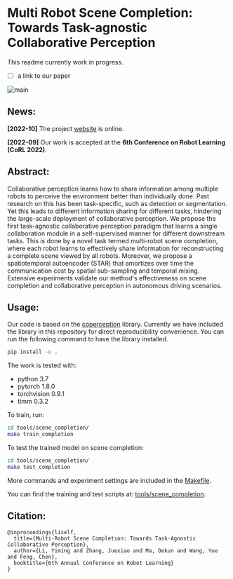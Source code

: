 # Multi Robot Scene Completion: Towards Task-agnostic Collaborative Perception

This readme currently work in progress.

* [ ] a link to our paper

![main](https://github.com/coperception/star/raw/gh-pages/static/images/main.jpg)

## News:

**[2022-10]** The project [website](https://coperception.github.io/star/) is online.

**[2022-09]** Our work is accepted at the **6th Conference on Robot Learning (CoRL 2022)**.

## Abstract:

Collaborative perception learns how to share information among multiple robots to perceive the environment better than individually done. Past research on this has been task-specific, such as detection or segmentation. Yet this leads to different information sharing for different tasks, hindering the large-scale deployment of collaborative perception. We propose the first task-agnostic collaborative perception paradigm that learns a single collaboration module in a self-supervised manner for different downstream tasks. This is done by a novel task termed multi-robot scene completion, where each robot learns to effectively share information for reconstructing a complete scene viewed by all robots. Moreover, we propose a spatiotemporal autoencoder (STAR) that amortizes over time the communication cost by spatial sub-sampling and temporal mixing. Extensive experiments validate our method's effectiveness on scene completion and collaborative perception in autonomous driving scenarios.

## Usage:

Our code is based on the [coperception](https://coperception.readthedocs.io/en/latest/) library. Currently we have included the library in this repository for direct reproducibility convenience. You can run the following command to have the library installed.

```bash
pip install -e .
```

The work is tested with:

* python 3.7
* pytorch 1.8.0
* torchvision 0.9.1
* timm 0.3.2

To train, run:

```bash
cd tools/scene_completion/
make train_completion
```

To test the trained model on scene completion:

```bash
cd tools/scene_completion/
make test_completion
```

More commands and experiment settings are included in the [Makefile](https://github.com/coperception/star/raw/main/tools/scene_completion/Makefile).

You can find the training and test scripts at: [tools/scene_completion](https://github.com/coperception/star/raw/main/tools/scene_completion/).


## Citation:

```
@inproceedings{liself,
  title={Multi-Robot Scene Completion: Towards Task-Agnostic Collaborative Perception},
  author={Li, Yiming and Zhang, Juexiao and Ma, Dekun and Wang, Yue and Feng, Chen},
  booktitle={6th Annual Conference on Robot Learning}
}
```
